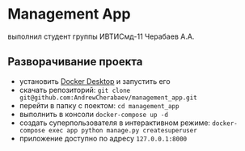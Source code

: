 # Management App
выполнил студент группы ИВТИСмд-11 Черабаев А.А.

## Разворачивание проекта

- установить [Docker Desktop](https://www.docker.com/products/docker-desktop) и запустить его
- скачать репозиторий: `git clone git@github.com:AndrewCherabaev/management_app.git`
- перейти в папку с поектом: `cd management_app`
- выполнить в консоли `docker-compose up -d`
- создать суперпользователя в интерактивном режиме: `docker-compose exec app python manage.py createsuperuser`
- приложение доступно по адресу `127.0.0.1:8000`
